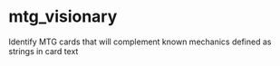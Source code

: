 # mtg_visionary
Identify MTG cards that will complement known mechanics defined as strings in card text
